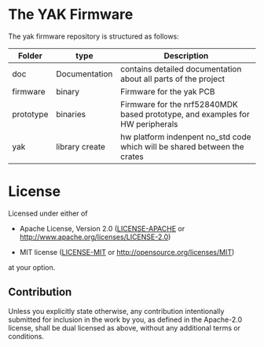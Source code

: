 # The YAK Firmware

The yak firmware repository is structured as follows:


| Folder    | type |  Description |
|-----------|-------|-------------|
| doc       | Documentation | contains detailed documentation about all parts of the project |
| firmware  | binary | Firmware for the yak PCB |
| prototype | binaries | Firmware for the nrf52840MDK based prototype, and examples for HW peripherals |
| yak       | library create | hw platform indenpent no_std code which will be shared between the crates |


# License
Licensed under either of

- Apache License, Version 2.0 ([LICENSE-APACHE](LICENSE-APACHE) or
  http://www.apache.org/licenses/LICENSE-2.0)

- MIT license ([LICENSE-MIT](LICENSE-MIT) or http://opensource.org/licenses/MIT)

at your option.

## Contribution
Unless you explicitly state otherwise, any contribution intentionally submitted
for inclusion in the work by you, as defined in the Apache-2.0 license, shall be
dual licensed as above, without any additional terms or conditions.


